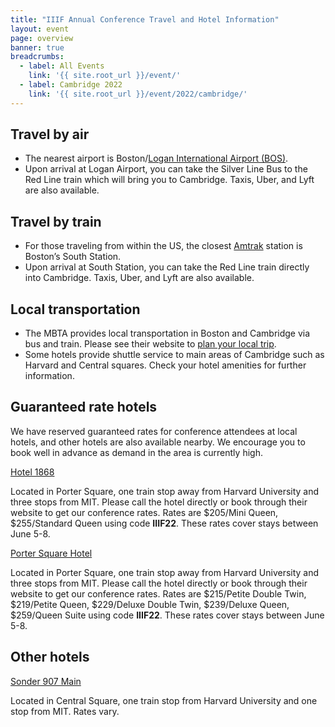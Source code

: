 ```yaml
---
title: "IIIF Annual Conference Travel and Hotel Information"
layout: event
page: overview
banner: true 
breadcrumbs:
  - label: All Events
    link: '{{ site.root_url }}/event/'
  - label: Cambridge 2022
    link: '{{ site.root_url }}/event/2022/cambridge/'
---
```


## Travel by air



* The nearest airport is Boston/[Logan International Airport (BOS)](https://www.massport.com/logan-airport/). 
* Upon arrival at Logan Airport, you can take the Silver Line Bus to the Red Line train which will bring you to Cambridge. Taxis, Uber, and Lyft are also available.


## Travel by train



* For those traveling from within the US, the closest [Amtrak](https://www.amtrak.com/home) station is Boston’s South Station. 
* Upon arrival at South Station, you can take the Red Line train directly into Cambridge. Taxis, Uber, and Lyft are also available.


## Local transportation



* The MBTA provides local transportation in Boston and Cambridge via bus and train. Please see their website to [plan your local trip](https://www.mbta.com/trip-planner).
* Some hotels provide shuttle service to main areas of Cambridge such as Harvard and Central squares. Check your hotel amenities for further information.


## Guaranteed rate hotels

We have reserved guaranteed rates for conference attendees at local hotels, and other hotels are also available nearby. We encourage you to book well in advance as demand in the area is currently high.

[Hotel 1868](https://www.hotel1868.com/)

Located in Porter Square, one train stop away from Harvard University and three stops from MIT. Please call the hotel directly or book through their website to get our conference rates. Rates are $205/Mini Queen, $255/Standard Queen using code **IIIF22**. These rates cover stays between June 5-8.

[Porter Square Hotel](https://www.theportersquarehotel.com/)

Located in Porter Square, one train stop away from Harvard University and three stops from MIT.  Please call the hotel directly or book through their website to get our conference rates. Rates are $215/Petite Double Twin, $219/Petite Queen, $229/Deluxe Double Twin, $239/Deluxe Queen, $259/Queen Suite using code **IIIF22**. These rates cover stays between June 5-8.


## Other hotels

[Sonder 907 Main](https://www.sonder.com/destinations/boston/BOS-MAIN907-205/c31633?sleeps=1)

Located in Central Square, one train stop from Harvard University and one stop from MIT. Rates vary.